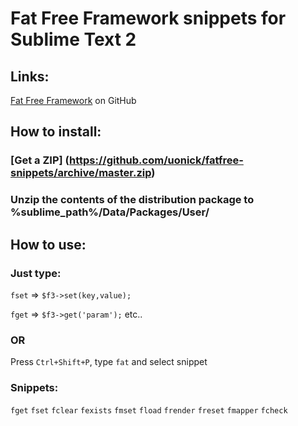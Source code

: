 # Fat Free Framework snippets for Sublime Text 2
## Links:

[Fat Free Framework](https://github.com/bcosca/fatfree) on GitHub

## How to install:
### [Get a ZIP] (https://github.com/uonick/fatfree-snippets/archive/master.zip)
### Unzip the contents of the distribution package to %sublime_path%/Data/Packages/User/

## How to use:
### Just type:

`fset` => 
`
$f3->set(key,value);
`

`fget` => 
`
$f3->get('param');
`
etc..

### OR
Press `Ctrl+Shift+P`, type `fat` and select snippet

### Snippets:
`fget`
`fset`
`fclear`
`fexists`
`fmset`
`fload`
`frender`
`freset`
`fmapper`
`fcheck`

